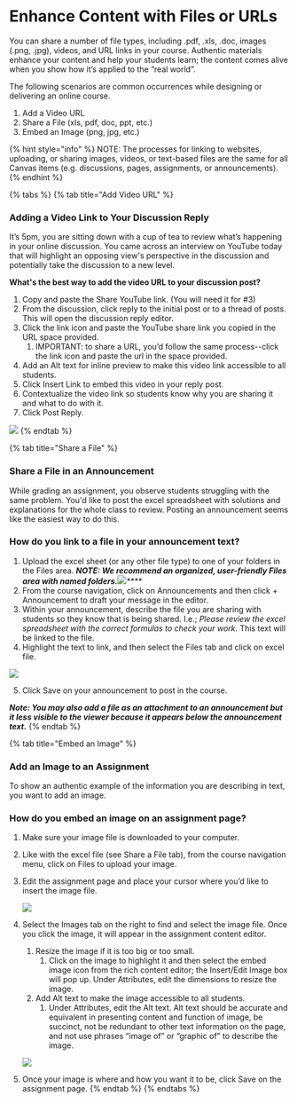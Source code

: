 # Enhance Content with Files or URLs

You can share a number of file types, including .pdf, .xls, .doc, images \(.png, .jpg\), videos, and URL links in your course. Authentic materials enhance your content and help your students learn; the content comes alive when you show how it’s applied to the “real world”.

The following scenarios are common occurrences while designing or delivering an online course.

1. Add a Video URL
2. Share a File \(xls, pdf, doc, ppt, etc.\)
3. Embed an Image \(png, jpg, etc.\)

{% hint style="info" %}
NOTE: The processes for linking to websites, uploading, or sharing images, videos, or text-based files are the same for all Canvas items \(e.g. discussions,  pages, assignments, or announcements\).
{% endhint %}

{% tabs %}
{% tab title="Add Video URL" %}
### Adding a Video Link to Your Discussion Reply

It’s 5pm, you are sitting down with a cup of tea to review what’s happening in your online discussion. You came across an interview on YouTube today that will highlight an opposing view's perspective in the discussion and potentially take the discussion to a new level. 

**What's the best way to add the video URL to your discussion post?** 

1. Copy and paste the Share YouTube link. \(You will need it for \#3\)
2. From the discussion, click reply to the initial post or to a thread of posts. This will open the discussion reply editor.
3. Click the link icon and paste the YouTube share link you copied in the URL space provided.
   1. IMPORTANT: to share a URL, you’d follow the same process--click the link icon and paste the url in the space provided.
4. Add an Alt text for inline preview to make this video link accessible to all students.
5. Click Insert Link to embed this video in your reply post.
6. Contextualize the video link so students know why you are sharing it and what to do with it.
7. Click Post Reply.

![](https://lh5.googleusercontent.com/wzrcbTwpqbuOjGdMsldc_XEG45l15huSkvjvim1YDNJWNx-I5bM3jouMjE0zN_kTyxojghKqhZo3IiU8fGWsJRqFqb59keiMsN0XWVYuIerAvw7hLNecoVSM0oYOL-Ew4k6JZ5nt)
{% endtab %}

{% tab title="Share a File" %}
### Share a File in an Announcement 

While grading an assignment, you observe students struggling with the same problem. You'd like to post the excel spreadsheet with solutions and explanations for the whole class to review. Posting an announcement seems like the easiest way to do this. 

### How do you link to a file in your announcement text?

1. Upload the excel sheet \(or any other file type\) to one of your folders in the Files area.   _**NOTE:  We recommend an organized, user-friendly Files area with named folders.**_![](https://lh4.googleusercontent.com/ou83T0OQatmdciZIjdxJnQ9naqbxm9iBkcsdm2t_0gb2kmWaQAQD32_654O1Sq8GoesZ80n0wkMs0-kv4sJARN2kdpdez0lzC5PQDC3ZuZblV-2BU3ua3oHreCznrDAaSuog9mUD)_\*\*\*\*_
2. From the course navigation, click on Announcements and then click + Announcement to draft your message in the editor.
3. Within your announcement, describe the file you are sharing with students so they know that is being shared. I.e.; _Please review the excel spreadsheet with the correct formulas to check your work._ This text will be linked to the file.
4. Highlight the text to link, and then select the Files tab and click on excel file.

![](https://lh5.googleusercontent.com/5VbO4_q7ziuYhEtLQrMVINbTI_UBLkgFRy1I47_j2ZtXP19uwgiDDsJpfKaWqvMRvQ9dNp7zZI6X9TgftbPrbJeunlsexqSBfZ2GoZ-TKvNucokCHn4R5yihyukRTOseIQIyijhb)

5. Click Save on your announcement to post in the course.

_**Note: You may also add a file as an attachment to an announcement but it less visible to the viewer because it appears below the announcement text.**_ 
{% endtab %}

{% tab title="Embed an Image" %}
### Add an Image to an Assignment

To show an authentic example of the information you are describing in text, you want to add an image.

### How do you embed an image on an assignment page?

1. Make sure your image file is downloaded to your computer.
2. Like with the excel file \(see Share a File tab\), from the course navigation menu, click on Files to upload your image.
3. Edit the assignment page and place your cursor where you’d like to insert the image file.

   ![](https://lh3.googleusercontent.com/6YhTvrXCbrb173OKM-v0_1UC8aCEvgkxahiQbYmLrShZ1T9puRmPLJ5MNYzgqSYlcENSJWscJYGd8XHWKiuIz_r7tLhWfgVaNgr-tOOXj0C2ciUzcy0O3FwQdPZjTUfKn01CAArT)

4. Select the Images tab on the right to find and select the image file. Once you click the image, it will appear in the assignment content editor.

   1. Resize the image if it is too big or too small. 
      1. Click on the image to highlight it and then select the embed image icon from the rich content editor; the Insert/Edit Image box will pop up. Under Attributes, edit the dimensions to resize the image.
   2. Add Alt text to make the image accessible to all students. 
      1. Under Attributes, edit the Alt text. Alt text should be accurate and equivalent in presenting content and function of image, be succinct, not be redundant to other text information on the page, and not use phrases “image of” or “graphic of” to describe the image.

   ![](https://lh3.googleusercontent.com/eA43hoTDRE3ac6l5a-TmfdbNr7I8ay0uDjoFPPgmOEE7o63D4EWbYcyIY_tLhvCWJt_Opq2SCHfO4-op4CqrC_leU_RmFWqXcBtAVlYyzk8MW7WzWpz6endicB5YLwgL3KBwlXAK)

5. Once your image is where and how you want it to be, click Save on the assignment page.
{% endtab %}
{% endtabs %}





